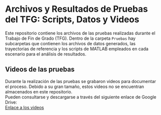 # Archivos y Resultados de Pruebas del TFG: Scripts, Datos y Videos

Este repositorio contiene los archivos de las pruebas realizadas durante el Trabajo de Fin de Grado (TFG). Dentro de la carpeta `Pruebas` hay subcarpetas que contienen los archivos de datos generados, las trayectorias de referencia y los scripts de MATLAB empleados en cada escenario para el análisis de resultados.

## Videos de las pruebas

Durante la realización de las pruebas se grabaron videos para documentar el proceso. Debido a su gran tamaño, estos videos no se encuentran almacenados en este repositorio.  
Pueden consultarse y descargarse a través del siguiente enlace de Google Drive:  
[Enlace a los videos](https://drive.google.com/drive/folders/1u1eY7dzL0EaJhf1QcVTlMg3PIF1fJZml?usp=drive_link)
